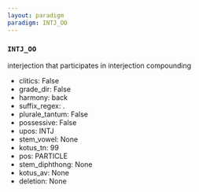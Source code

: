 ```yaml
---
layout: paradigm
paradigm: INTJ_OO
---
```

### ` INTJ_OO `

interjection that participates in interjection compounding
* clitics: False
* grade_dir: False
* harmony: back
* suffix_regex: .
* plurale_tantum: False
* possessive: False
* upos: INTJ
* stem_vowel: None
* kotus_tn: 99
* pos: PARTICLE
* stem_diphthong: None
* kotus_av: None
* deletion: None
